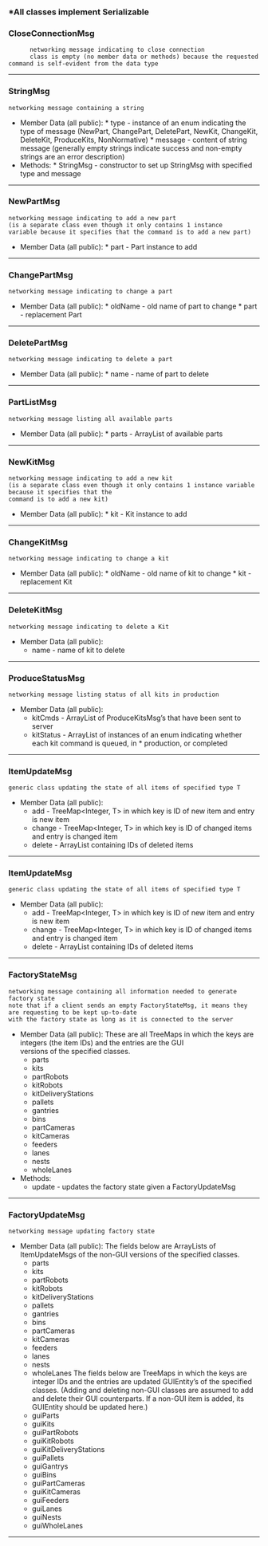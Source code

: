 ### \*All classes implement Serializable

### CloseConnectionMsg
          networking message indicating to close connection
          class is empty (no member data or methods) because the requested command is self-evident from the data type

***

### StringMsg
    networking message containing a string
* Member Data (all public):
      * type - instance of an enum indicating the type of message (NewPart, ChangePart, DeletePart, NewKit, ChangeKit, DeleteKit, ProduceKits, NonNormative)
      * message - content of string message (generally empty strings indicate success and non-empty strings are an error description)
* Methods:
      * StringMsg - constructor to set up StringMsg with specified type and message

***

### NewPartMsg
    networking message indicating to add a new part 
    (is a separate class even though it only contains 1 instance 
    variable because it specifies that the command is to add a new part)
* Member Data (all public):
      * part - Part instance to add

***

### ChangePartMsg
    networking message indicating to change a part
* Member Data (all public):
      * oldName - old name of part to change
      * part - replacement Part

***

### DeletePartMsg
    networking message indicating to delete a part
* Member Data (all public):
      * name - name of part to delete

***

### PartListMsg
    networking message listing all available parts
* Member Data (all public):
      * parts - ArrayList of available parts

***

### NewKitMsg
    networking message indicating to add a new kit
    (is a separate class even though it only contains 1 instance variable because it specifies that the       
    command is to add a new kit)
* Member Data (all public):
      * kit - Kit instance to add

***

### ChangeKitMsg
    networking message indicating to change a kit
* Member Data (all public):
      * oldName - old name of kit to change
      * kit - replacement Kit

***

### DeleteKitMsg
    networking message indicating to delete a Kit
* Member Data (all public):
     * name - name of kit to delete

***

### ProduceStatusMsg
    networking message listing status of all kits in production
* Member Data (all public):
     * kitCmds - ArrayList of ProduceKitsMsg’s that have been sent to server
     * kitStatus - ArrayList of instances of an enum indicating whether each kit command is queued, in                      * production, or completed

***

### ItemUpdateMsg<T>
    generic class updating the state of all items of specified type T
* Member Data (all public):
     * add - TreeMap<Integer, T> in which key is ID of new item and entry is new item
     * change - TreeMap<Integer, T> in which key is ID of changed items and entry is changed item
     * delete - ArrayList<Integer> containing IDs of deleted items

***

### ItemUpdateMsg<T>
    generic class updating the state of all items of specified type T
* Member Data (all public):
     * add - TreeMap<Integer, T> in which key is ID of new item and entry is new item
     * change - TreeMap<Integer, T> in which key is ID of changed items and entry is changed item
     * delete - ArrayList<Integer> containing IDs of deleted items

***

### FactoryStateMsg
    networking message containing all information needed to generate factory state
    note that if a client sends an empty FactoryStateMsg, it means they are requesting to be kept up-to-date                
    with the factory state as long as it is connected to the server
* Member Data (all public):
    These are all TreeMaps in which the keys are integers (the item IDs) and the entries are the GUI     
    versions of the specified classes.
     * parts
     * kits
     * partRobots
     * kitRobots
     * kitDeliveryStations
     * pallets
     * gantries
     * bins
     * partCameras
     * kitCameras
     * feeders
     * lanes
     * nests
     * wholeLanes
* Methods:
     * update - updates the factory state given a FactoryUpdateMsg

***
### FactoryUpdateMsg
    networking message updating factory state
* Member Data (all public):
    The fields below are ArrayLists of ItemUpdateMsgs of the non-GUI versions of the specified classes.
     * parts
     * kits
     * partRobots
     * kitRobots
     * kitDeliveryStations
     * pallets
     * gantries
     * bins
     * partCameras
     * kitCameras
     * feeders
     * lanes
     * nests
     * wholeLanes
    The fields below are TreeMaps in which the keys are integer IDs and the entries are updated GUIEntity’s     of the specified classes. (Adding and deleting non-GUI classes are assumed to add and delete their GUI     counterparts. If a non-GUI item is added, its GUIEntity should be updated here.)
     * guiParts
     * guiKits
     * guiPartRobots
     * guiKitRobots
     * guiKitDeliveryStations
     * guiPallets
     * guiGantrys
     * guiBins
     * guiPartCameras
     * guiKitCameras
     * guiFeeders
     * guiLanes
     * guiNests
     * guiWholeLanes

***
